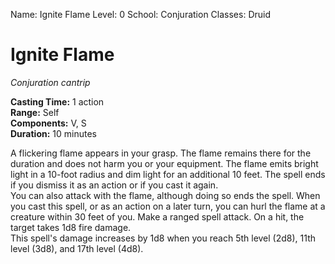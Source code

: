 Name: Ignite Flame
Level: 0
School: Conjuration
Classes: Druid

# Ignite Flame 
_Conjuration cantrip_ 

**Casting Time:** 1 action    
**Range:** Self    
**Components:** V, S    
**Duration:** 10 minutes 

A flickering flame appears in your grasp. The flame remains there for the duration and does not harm you or your equipment. The flame emits bright light in a 10-foot radius and dim light for an additional 10 feet. The spell ends if you dismiss it as an action or if you cast it again.    
You can also attack with the flame, although doing so ends the spell. When you cast this spell, or as an action on a later turn, you can hurl the flame at a creature within 30 feet of you. Make a ranged spell attack. On a hit, the target takes 1d8 fire damage.    
This spell's damage increases by 1d8 when you reach 5th level (2d8), 11th level (3d8), and 17th level (4d8).